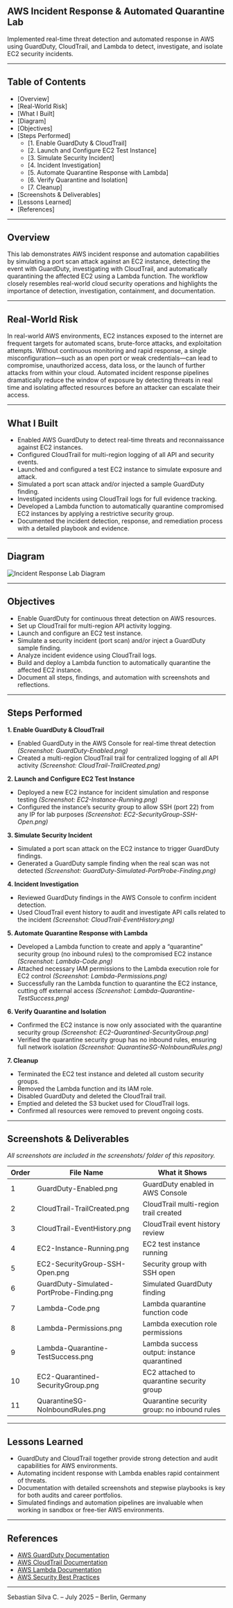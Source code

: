 ## AWS Incident Response & Automated Quarantine Lab

Implemented real-time threat detection and automated response in AWS using GuardDuty, CloudTrail, and Lambda to detect, investigate, and isolate EC2 security incidents.

---

## Table of Contents

- [Overview]
- [Real-World Risk]
- [What I Built]
- [Diagram]
- [Objectives]
- [Steps Performed]
  - [1. Enable GuardDuty & CloudTrail]
  - [2. Launch and Configure EC2 Test Instance]
  - [3. Simulate Security Incident]
  - [4. Incident Investigation]
  - [5. Automate Quarantine Response with Lambda]
  - [6. Verify Quarantine and Isolation]
  - [7. Cleanup]
- [Screenshots & Deliverables]
- [Lessons Learned]
- [References]

--- 

## Overview

This lab demonstrates AWS incident response and automation capabilities by simulating a port scan attack against an EC2 instance, detecting the event with GuardDuty, investigating with CloudTrail, and automatically quarantining the affected EC2 using a Lambda function. The workflow closely resembles real-world cloud security operations and highlights the importance of detection, investigation, containment, and documentation.

---

## Real-World Risk

In real-world AWS environments, EC2 instances exposed to the internet are frequent targets for automated scans, brute-force attacks, and exploitation attempts. Without continuous monitoring and rapid response, a single misconfiguration—such as an open port or weak credentials—can lead to compromise, unauthorized access, data loss, or the launch of further attacks from within your cloud. Automated incident response pipelines dramatically reduce the window of exposure by detecting threats in real time and isolating affected resources before an attacker can escalate their access.

---

## What I Built

- Enabled AWS GuardDuty to detect real-time threats and reconnaissance against EC2 instances.
- Configured CloudTrail for multi-region logging of all API and security events.
- Launched and configured a test EC2 instance to simulate exposure and attack.
- Simulated a port scan attack and/or injected a sample GuardDuty finding.
- Investigated incidents using CloudTrail logs for full evidence tracking.
- Developed a Lambda function to automatically quarantine compromised EC2 instances by applying a restrictive security group.
- Documented the incident detection, response, and remediation process with a detailed playbook and evidence.

---

## Diagram

![Incident Response Lab Diagram](diagram.png)

---

## Objectives

- Enable GuardDuty for continuous threat detection on AWS resources.
- Set up CloudTrail for multi-region API activity logging.
- Launch and configure an EC2 test instance.
- Simulate a security incident (port scan) and/or inject a GuardDuty sample finding.
- Analyze incident evidence using CloudTrail logs.
- Build and deploy a Lambda function to automatically quarantine the affected EC2 instance.
- Document all steps, findings, and automation with screenshots and reflections.

---

## Steps Performed

**1. Enable GuardDuty & CloudTrail**
- Enabled GuardDuty in the AWS Console for real-time threat detection *(Screenshot: GuardDuty-Enabled.png)*
- Created a multi-region CloudTrail trail for centralized logging of all API activity *(Screenshot: CloudTrail-TrailCreated.png)*

**2. Launch and Configure EC2 Test Instance**
- Deployed a new EC2 instance for incident simulation and response testing *(Screenshot: EC2-Instance-Running.png)*
- Configured the instance’s security group to allow SSH (port 22) from any IP for lab purposes *(Screenshot: EC2-SecurityGroup-SSH-Open.png)*

**3. Simulate Security Incident**
   - Simulated a port scan attack on the EC2 instance to trigger GuardDuty findings.
   - Generated a GuardDuty sample finding when the real scan was not detected *(Screenshot: GuardDuty-Simulated-PortProbe-Finding.png)*

**4. Incident Investigation**
   - Reviewed GuardDuty findings in the AWS Console to confirm incident detection.
   - Used CloudTrail event history to audit and investigate API calls related to the incident *(Screenshot: CloudTrail-EventHistory.png)*

**5. Automate Quarantine Response with Lambda**
   - Developed a Lambda function to create and apply a “quarantine” security group (no inbound rules) to the compromised EC2 instance *(Screenshot: Lambda-Code.png)*
   - Attached necessary IAM permissions to the Lambda execution role for EC2 control *(Screenshot: Lambda-Permissions.png)*
   - Successfully ran the Lambda function to quarantine the EC2 instance, cutting off external access *(Screenshot: Lambda-Quarantine-TestSuccess.png)*

**6. Verify Quarantine and Isolation**
   - Confirmed the EC2 instance is now only associated with the quarantine security group *(Screenshot: EC2-Quarantined-SecurityGroup.png)*
   - Verified the quarantine security group has no inbound rules, ensuring full network isolation *(Screenshot: QuarantineSG-NoInboundRules.png)*

**7. Cleanup**
   - Terminated the EC2 test instance and deleted all custom security groups.
   - Removed the Lambda function and its IAM role.
   - Disabled GuardDuty and deleted the CloudTrail trail.
   - Emptied and deleted the S3 bucket used for CloudTrail logs.
   - Confirmed all resources were removed to prevent ongoing costs.
   
---

## Screenshots & Deliverables

*All screenshots are included in the screenshots/ folder of this repository.*

| Order | File Name                                 | What it Shows                                        |
|-------|-------------------------------------------|------------------------------------------------------|
| 1     | GuardDuty-Enabled.png                     | GuardDuty enabled in AWS Console                     |
| 2     | CloudTrail-TrailCreated.png               | CloudTrail multi-region trail created                |
| 3     | CloudTrail-EventHistory.png               | CloudTrail event history review                      |
| 4     | EC2-Instance-Running.png                  | EC2 test instance running                            |
| 5     | EC2-SecurityGroup-SSH-Open.png            | Security group with SSH open                         |
| 6     | GuardDuty-Simulated-PortProbe-Finding.png | Simulated GuardDuty finding                          |
| 7     | Lambda-Code.png                           | Lambda quarantine function code                      |
| 8     | Lambda-Permissions.png                    | Lambda execution role permissions                    |
| 9     | Lambda-Quarantine-TestSuccess.png         | Lambda success output: instance quarantined          |
| 10    | EC2-Quarantined-SecurityGroup.png         | EC2 attached to quarantine security group            |
| 11    | QuarantineSG-NoInboundRules.png           | Quarantine security group: no inbound rules          |

---

## Lessons Learned

- GuardDuty and CloudTrail together provide strong detection and audit capabilities for AWS environments.
- Automating incident response with Lambda enables rapid containment of threats.
- Documentation with detailed screenshots and stepwise playbooks is key for both audits and career portfolios.
- Simulated findings and automation pipelines are invaluable when working in sandbox or free-tier AWS environments.

---

## References

- [AWS GuardDuty Documentation](https://docs.aws.amazon.com/guardduty/latest/ug/what-is-guardduty.html)
- [AWS CloudTrail Documentation](https://docs.aws.amazon.com/awscloudtrail/latest/userguide/cloudtrail-user-guide.html)
- [AWS Lambda Documentation](https://docs.aws.amazon.com/lambda/latest/dg/welcome.html)
- [AWS Security Best Practices](https://docs.aws.amazon.com/securityhub/latest/userguide/securityhub-controls-reference.html)

---

Sebastian Silva C. – July 2025 – Berlin, Germany
